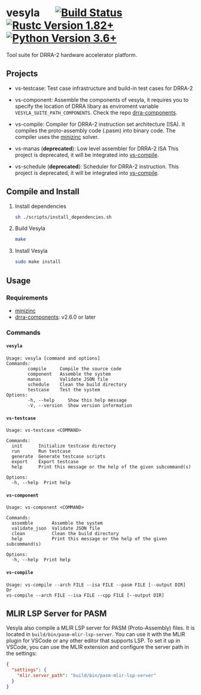 # vesyla &emsp; [![Build Status]][actions] [![Rustc Version 1.82+]][rustc] [![Python Version 3.6+]][python]

[Build Status]: https://img.shields.io/github/actions/workflow/status/silagokth/vesyla/ci-draft-release.yml
[actions]: https://github.com/serde-rs/json/actions?query=branch%3Amaster
[Rustc Version 1.82+]: https://img.shields.io/badge/rustc-1.82+-lightgray.svg?e&logo=rust&logoColor=white
[rustc]: https://blog.rust-lang.org/2024/10/17/Rust-1.82.0/
[Python Version 3.6+]: https://img.shields.io/badge/python-3.6+-lightgray.svg?e&logo=python&logoColor=white
[python]: https://www.python.org/downloads/release/python-360/

Tool suite for DRRA-2 hardware accelerator platform.

## Projects

- vs-testcase: Test case infrastructure and build-in test cases for DRRA-2
- vs-component: Assemble the components of vesyla,
  it requires you to specify the location of DRRA libary as enviroment variable `VESYLA_SUITE_PATH_COMPONENTS`.
  Check the repo [drra-components](https://github.com/silagokth/drra-components).
- vs-compile: Compiler for DRRA-2 instruction set architecture (ISA).
  It compiles the proto-assembly code (.pasm) into binary code.
  The compiler uses the [minizinc](https://www.minizinc.org/) solver.

- vs-manas (**deprecated**): Low level assembler for DRRA-2 ISA
  This project is deprecated, it will be integrated into [vs-compile](./modules/vs-compile).
- vs-schedule (**deprecated**): Scheduler for DRRA-2 instruction.
  This project is deprecated, it will be integrated into [vs-compile](./modules/vs-compile).

## Compile and Install

1. Install dependencies

   ```bash
   sh ./scripts/install_dependencies.sh
   ```

2. Build Vesyla

   ```bash
   make
   ```

3. Install Vesyla

   ```bash
   sudo make install
   ```

## Usage

### Requirements

- [minizinc](https://www.minizinc.org/)
- [drra-components](https://github.com/silagokth/drra-components): v2.6.0 or later

### Commands

#### `vesyla`

```shell
Usage: vesyla [command and options]
Commands:
        compile     Compile the source code
        component   Assemble the system
        manas       Validate JSON file
        schedule    Clean the build directory
        testcase    Test the system
Options:
        -h, --help     Show this help message
        -V, --version  Show version information
```

#### `vs-testcase`

```shell
Usage: vs-testcase <COMMAND>

Commands:
  init      Initialize testcase directory
  run       Run testcase
  generate  Generate testcase scripts
  export    Export testcase
  help      Print this message or the help of the given subcommand(s)

Options:
  -h, --help  Print help
```

#### `vs-component`

```shell
Usage: vs-component <COMMAND>

Commands:
  assemble       Assemble the system
  validate_json  Validate JSON file
  clean          Clean the build directory
  help           Print this message or the help of the given subcommand(s)

Options:
  -h, --help  Print help
```

#### `vs-compile`

```shell
Usage: vs-compile --arch FILE --isa FILE --pasm FILE [--output DIR]
Or
vs-compile --arch FILE --isa FILE --cpp FILE [--output DIR]
```

## MLIR LSP Server for PASM

Vesyla also compile a MLIR LSP server for PASM (Proto-Assembly) files. It is located
in `build/bin/pasm-mlir-lsp-server`. You can use it with the MLIR plugin for VSCode or
any other editor that supports LSP. To set it up in VSCode, you can use the MLIR
extension and configure the server path in the settings:

```json
{
  "settings": {
    "mlir.server_path": "build/bin/pasm-mlir-lsp-server"
  }
}
```
